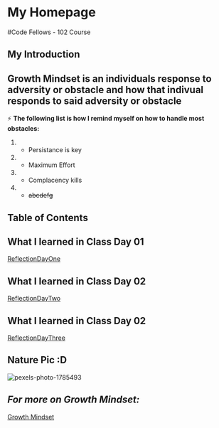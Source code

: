 # My Homepage

#Code Fellows - 102 Course

## My Introduction

## Growth Mindset is an individuals response to adversity or obstacle and how that indivual responds to said adversity or obstacle 

:zap: **The following list is how I  remind myself on how to handle most obstacles:**

1. - Persistance is key
2. - Maximum Effort
3. - Complacency kills
4. - ~~abcdefg~~

## Table of Contents

## **What I learned in Class Day 01**
[ReflectionDayOne](/Read01.md)

## **What I learned in Class Day 02**
[ReflectionDayTwo](/Read02.md)

## **What I learned in Class Day 02**
[ReflectionDayThree](/Read03.md)

## Nature Pic :D
![pexels-photo-1785493](https://user-images.githubusercontent.com/71913098/101452693-f179fc80-38e2-11eb-8433-2db9fa643bcd.jpg)

## _For more on Growth Mindset:_
[Growth Mindset](https://www.brainpickings.org/2014/01/29/carol-dweck-mindset/)